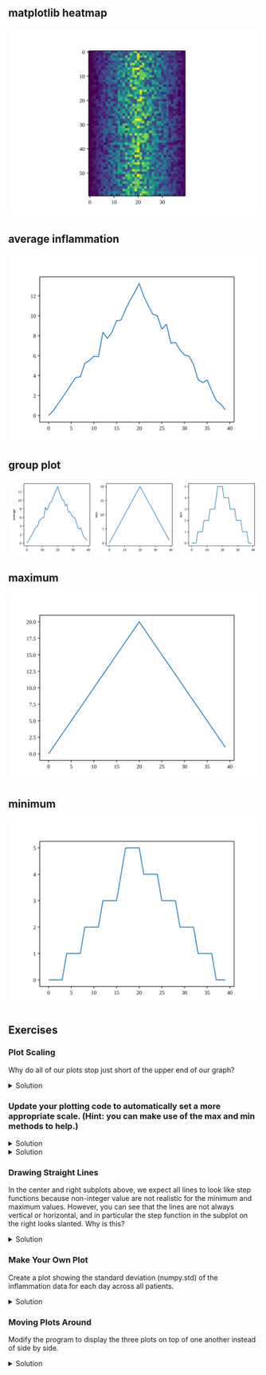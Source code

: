 ## matplotlib heatmap

![matplotlib heatmap](img/inflammation-01-imshow.svg)

## average inflammation

![average inflammation](img/inflammation-01-average.svg)

##  group plot

![group plot](img/inflammation-01-group-plot.svg)

## maximum

![maximum](img/inflammation-01-maximum.svg)

## minimum

![minimum](img/inflammation-01-minimum.svg)

## Exercises

### Plot Scaling

Why do all of our plots stop just short of the upper end of our graph?

<details>
<summary>Solution
</summary>
Because matplotlib normally sets x and y axes limits to the min and max of our data (depending on data range).
</details>

### Update your plotting code to automatically set a more appropriate scale. (Hint: you can make use of the max and min methods to help.)

<details>
<summary>Solution
</summary>

```
# One method
axes3.set_ylabel('min')
axes3.plot(numpy.min(data, axis=0))
axes3.set_ylim(0,6)
```

</details>

<details>
<summary>Solution
</summary>

```
# A more automated approach
min_data = numpy.min(data, axis=0)
axes3.set_ylabel('min')
axes3.plot(min_data)
axes3.set_ylim(numpy.min(min_data), numpy.max(min_data) * 1.1)
```

</details>

### Drawing Straight Lines

In the center and right subplots above, we expect all lines to look like step functions because non-integer value are not realistic for the minimum and maximum values. However, you can see that the lines are not always vertical or horizontal, and in particular the step function in the subplot on the right looks slanted. Why is this?

<details>
<summary>Solution
</summary>

Because matplotlib interpolates (draws a straight line) between the points. One way to do avoid this is to use the Matplotlib *drawstyle* option:

```
import numpy
import matplotlib.pyplot

data = numpy.loadtxt(fname='inflammation-01.csv', delimiter=',')

fig = matplotlib.pyplot.figure(figsize=(10.0, 3.0))

axes1 = fig.add_subplot(1, 3, 1)
axes2 = fig.add_subplot(1, 3, 2)
axes3 = fig.add_subplot(1, 3, 3)

axes1.set_ylabel('average')
axes1.plot(numpy.mean(data, axis=0), drawstyle='steps-mid')

axes2.set_ylabel('max')
axes2.plot(numpy.max(data, axis=0), drawstyle='steps-mid')

axes3.set_ylabel('min')
axes3.plot(numpy.min(data, axis=0), drawstyle='steps-mid')

fig.tight_layout()

matplotlib.pyplot.show()
```
</details>

### Make Your Own Plot

Create a plot showing the standard deviation (numpy.std) of the inflammation data for each day across all patients.

<details>
<summary>Solution
</summary>


```
std_plot = matplotlib.pyplot.plot(numpy.std(data, axis=0))
matplotlib.pyplot.show()
```
</details>

### Moving Plots Around

Modify the program to display the three plots on top of one another instead of side by side.


<details>
<summary>Solution
</summary>

```
import numpy
import matplotlib.pyplot

data = numpy.loadtxt(fname='inflammation-01.csv', delimiter=',')

# change figsize (swap width and height)
fig = matplotlib.pyplot.figure(figsize=(3.0, 10.0))

# change add_subplot (swap first two parameters)
axes1 = fig.add_subplot(3, 1, 1)
axes2 = fig.add_subplot(3, 1, 2)
axes3 = fig.add_subplot(3, 1, 3)

axes1.set_ylabel('average')
axes1.plot(numpy.mean(data, axis=0))

axes2.set_ylabel('max')
axes2.plot(numpy.max(data, axis=0))

axes3.set_ylabel('min')
axes3.plot(numpy.min(data, axis=0))

fig.tight_layout()

matplotlib.pyplot.show()
```
</details>